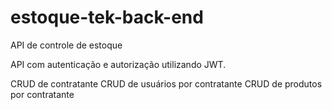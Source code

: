 # estoque-tek-back-end

API de controle de estoque

API com autenticação e autorização utilizando JWT.

CRUD de contratante
CRUD de usuários por contratante
CRUD de produtos por contratante
